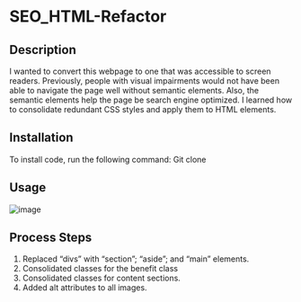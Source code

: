# SEO_HTML-Refactor

## Description
I wanted to convert this webpage to one that was accessible to screen readers. Previously, people with visual impairments would not have been able to navigate the page well without semantic elements. Also, the semantic elements help the page be search engine optimized. I learned how to consolidate redundant CSS styles and apply them to HTML elements.

## Installation
To install code, run the following command:
Git clone <paste SSH key>

## Usage
![image](https://github.com/SherryK1103/SEO_HTML-Refactor/assets/129017117/eeb2dcd2-f1b1-44e9-8ac4-29e2edf1c339)


## Process Steps
1.	Replaced “divs” with “section”; “aside”; and “main” elements. 
2.	Consolidated classes for the benefit class 
3.	Consolidated classes for content sections.
4.	Added alt attributes to all images.


